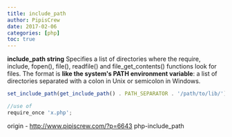 ```yaml
---
title: include_path
author: PipisCrew
date: 2017-02-06
categories: [php]
toc: true
---
```


**include_path string**
Specifies a list of directories where the require, include, fopen(), file(), readfile() and file_get_contents() functions look for files. The format is **like the system's PATH environment variable**: a list of directories separated with a colon in Unix or semicolon in Windows.

```js
set_include_path(get_include_path() . PATH_SEPARATOR . '/path/to/lib/'); //x.php belong here

//use of
require_once 'x.php';
```

origin - http://www.pipiscrew.com/?p=6643 php-include_path